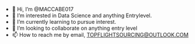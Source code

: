 - 👋 Hi, I’m @MACCABE017
- 👀 I’m interested in Data Science and anything Entrylevel.
- 🌱 I’m currently learning to pursue interest.
- 💞️ I’m looking to collaborate on anything entry level
- 📫 How to reach me by email, TOPFLIGHTSOURCING@OUTLOOK.COM

<!---
MACCABE017/MACCABE017 is a ✨ special ✨ repository because its `README.md` (this file) appears on your GitHub profile.
You can click the Preview link to take a look at your changes.
--->

